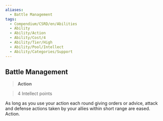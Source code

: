 ```yaml
---
aliases:
  - Battle Management
tags:
  - Compendium/CSRD/en/Abilities
  - Ability
  - Ability/Action
  - Ability/Cost/4
  - Ability/Tier/High
  - Ability/Pool/Intellect
  - Ability/Categories/Support
---
```

    
      
## Battle Management      
>**Action**      
>4 Intellect points    
      
As long as you use your action each round giving orders or advice, attack and defense actions taken by your allies within short range are eased. Action.